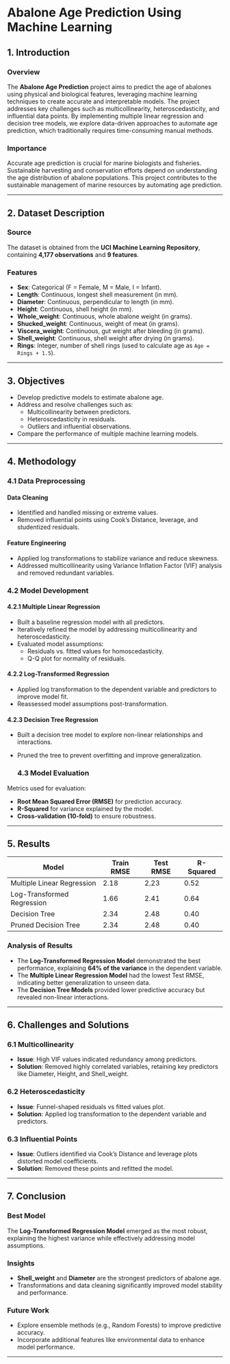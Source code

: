 # Abalone Age Prediction Using Machine Learning

## 1. Introduction

### Overview
The **Abalone Age Prediction** project aims to predict the age of abalones using physical and biological features, leveraging machine learning techniques to create accurate and interpretable models. The project addresses key challenges such as multicollinearity, heteroscedasticity, and influential data points. By implementing multiple linear regression and decision tree models, we explore data-driven approaches to automate age prediction, which traditionally requires time-consuming manual methods.

### Importance
Accurate age prediction is crucial for marine biologists and fisheries. Sustainable harvesting and conservation efforts depend on understanding the age distribution of abalone populations. This project contributes to the sustainable management of marine resources by automating age prediction.

---

## 2. Dataset Description

### Source
The dataset is obtained from the **UCI Machine Learning Repository**, containing **4,177 observations** and **9 features**.

### Features
- **Sex**: Categorical (F = Female, M = Male, I = Infant).
- **Length**: Continuous, longest shell measurement (in mm).
- **Diameter**: Continuous, perpendicular to length (in mm).
- **Height**: Continuous, shell height (in mm).
- **Whole_weight**: Continuous, whole abalone weight (in grams).
- **Shucked_weight**: Continuous, weight of meat (in grams).
- **Viscera_weight**: Continuous, gut weight after bleeding (in grams).
- **Shell_weight**: Continuous, shell weight after drying (in grams).
- **Rings**: Integer, number of shell rings (used to calculate age as `Age = Rings + 1.5`).
  

---

  ## 3. Objectives
- Develop predictive models to estimate abalone age.
- Address and resolve challenges such as:
  - Multicollinearity between predictors.
  - Heteroscedasticity in residuals.
  - Outliers and influential observations.
- Compare the performance of multiple machine learning models.

---

## 4. Methodology

### 4.1 Data Preprocessing
#### Data Cleaning
- Identified and handled missing or extreme values.
- Removed influential points using Cook’s Distance, leverage, and studentized residuals.

#### Feature Engineering
- Applied log transformations to stabilize variance and reduce skewness.
- Addressed multicollinearity using Variance Inflation Factor (VIF) analysis and removed redundant variables.

### 4.2 Model Development
#### 4.2.1 Multiple Linear Regression
- Built a baseline regression model with all predictors.
- Iteratively refined the model by addressing multicollinearity and heteroscedasticity.
- Evaluated model assumptions:
  - Residuals vs. fitted values for homoscedasticity.
  - Q-Q plot for normality of residuals.

#### 4.2.2 Log-Transformed Regression
- Applied log transformation to the dependent variable and predictors to improve model fit.
- Reassessed model assumptions post-transformation.

#### 4.2.3 Decision Tree Regression
- Built a decision tree model to explore non-linear relationships and interactions.
- Pruned the tree to prevent overfitting and improve generalization.
  

  ### 4.3 Model Evaluation
Metrics used for evaluation:
- **Root Mean Squared Error (RMSE)** for prediction accuracy.
- **R-Squared** for variance explained by the model.
- **Cross-validation (10-fold)** to ensure robustness.

---
## 5. Results

| Model                      | Train RMSE | Test RMSE | R-Squared |
|----------------------------|------------|-----------|-----------|
| Multiple Linear Regression | 2.18       | 2.23      | 0.52      |
| Log-Transformed Regression | 1.66       | 2.41      | 0.64      |
| Decision Tree              | 2.34       | 2.48      | 0.40      |
| Pruned Decision Tree       | 2.34       | 2.48      | 0.40      |

### Analysis of Results
- The **Log-Transformed Regression Model** demonstrated the best performance, explaining **64% of the variance** in the dependent variable.
- The **Multiple Linear Regression Model** had the lowest Test RMSE, indicating better generalization to unseen data.
- The **Decision Tree Models** provided lower predictive accuracy but revealed non-linear interactions.

---

## 6. Challenges and Solutions

### 6.1 Multicollinearity
- **Issue**: High VIF values indicated redundancy among predictors.
- **Solution**: Removed highly correlated variables, retaining key predictors like Diameter, Height, and Shell_weight.

### 6.2 Heteroscedasticity
- **Issue**: Funnel-shaped residuals vs fitted values plot.
- **Solution**: Applied log transformation to the dependent variable and predictors.

### 6.3 Influential Points
- **Issue**: Outliers identified via Cook’s Distance and leverage plots distorted model coefficients.
- **Solution**: Removed these points and refitted the model.

---
## 7. Conclusion
### Best Model
The **Log-Transformed Regression Model** emerged as the most robust, explaining the highest variance while effectively addressing model assumptions.

### Insights
- **Shell_weight** and **Diameter** are the strongest predictors of abalone age.
- Transformations and data cleaning significantly improved model stability and performance.

### Future Work
- Explore ensemble methods (e.g., Random Forests) to improve predictive accuracy.
- Incorporate additional features like environmental data to enhance model performance.

---
